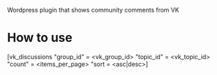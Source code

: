 Wordpress plugin that shows community comments from VK

# How to use
[vk_discussions "group_id" = <vk_group_id> "topic_id" = <vk_topic_id> "count" = <items_per_page> "sort = <asc|desc>]
